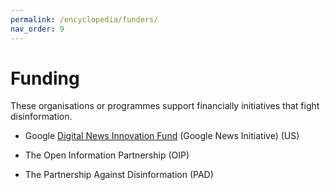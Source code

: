 ```yaml
---
permalink: /encyclopedia/funders/
nav_order: 9
---
```


# Funding

These organisations or programmes support financially initiatives that fight disinformation.

- Google [Digital News Innovation Fund](https://newsinitiative.withgoogle.com/dnifund/) (Google News Initiative) (US)

- The Open Information Partnership (OIP)

- The Partnership Against Disinformation (PAD)
